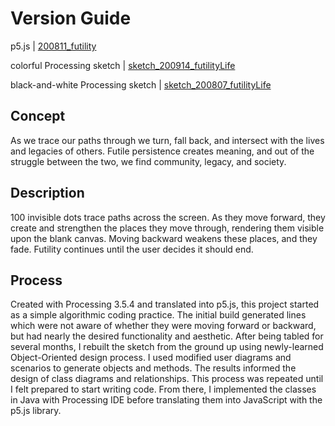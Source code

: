 # Version Guide #
p5.js | [200811_futility](https://github.com/williammlekush/conceptualPieces/tree/master/200205_futility/sketch_20811_futility)

colorful Processing sketch | [sketch_200914_futilityLife](https://github.com/williammlekush/conceptualPieces/tree/master/200205_futility/sketch_200914_futilityLife)

black-and-white Processing sketch | [sketch_200807_futilityLife](https://github.com/williammlekush/conceptualPieces/tree/master/200205_futility/sketch_200807_futilityLife)

## Concept ##
As we trace our paths through we turn, fall back, and intersect with the lives and legacies of others. Futile persistence creates meaning, and out of the struggle between the two, we find community, legacy, and society.
## Description ##
100 invisible dots trace paths across the screen. As they move forward, they create and strengthen the places they move through, rendering them visible upon the blank canvas. Moving backward weakens these places, and they fade. Futility continues until the user decides it should end.
## Process ##
Created with Processing 3.5.4 and translated into p5.js, this project started as a simple algorithmic coding practice. The initial build generated lines which were not aware of whether they were moving forward or backward, but had nearly the desired functionality and aesthetic. After being tabled for several months, I rebuilt the sketch from the ground up using newly-learned Object-Oriented design process. I used modified user diagrams and scenarios to generate objects and methods. The results informed the design of class diagrams and relationships. This process was repeated until I felt prepared to start writing code. From there, I implemented the classes in Java with Processing IDE before translating them into JavaScript with the p5.js library.
